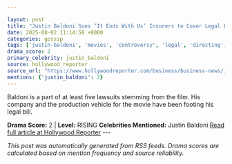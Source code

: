 ```yaml
---

layout: post
title: "Justin Baldoni Sues ‘It Ends With Us’ Insurers to Cover Legal Fees"
date: 2025-08-02 11:14:58 +0000
categories: gossip
tags: ['justin-baldoni', 'movies', 'controversy', 'legal', 'directing', 'source-hollywood_reporter', 'drama-rising']
drama_score: 2
primary_celebrity: justin_baldoni
source: hollywood_reporter
source_url: "https://www.hollywoodreporter.com/business/business-news/justin-baldoni-sues-it-ends-with-us-insurers-1236336154/"
mentions: {'justin_baldoni': 2}
---
```


Baldoni is a part of at least five lawsuits stemming from the film. His company and the production vehicle for the movie have been footing his legal bill.

**Drama Score:** 2 | **Level:** RISING **Celebrities Mentioned:** Justin Baldoni [Read full article at Hollywood Reporter](https://www.hollywoodreporter.com/business/business-news/justin-baldoni-sues-it-ends-with-us-insurers-1236336154/) --- 

*This post was automatically generated from RSS feeds. Drama scores are calculated based on mention frequency and source reliability.*